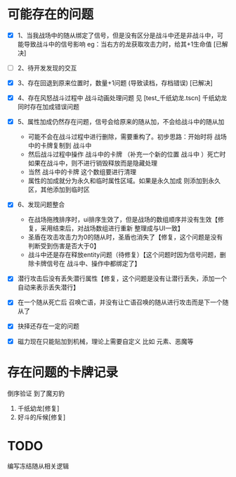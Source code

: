 # 可能存在的问题

- [x] 1、当我战场中的随从绑定了信号，但是没有区分是战斗中还是非战斗中，可能导致战斗中的信号影响
eg：当右方的龙获取攻击力时，给其+1生命值 [已解决]
- [ ] 2、待开发发现的交互

- [x] 3、存在回退到原来位置时，数量+1问题 (导致读档，存档错误) [已解决]

- [x] 4、存在风怒战斗过程中 战斗动画处理问题 见 [test_千纸幼龙.tscn]  千纸幼龙 同时存在加成错误问题

- [x] 5、属性加成仍然存在问题，信号会给原来的随从加，不会给战斗中的随从加
  - 可能不会在战斗过程中进行删除，需要重构了。初步思路：开始时将 战场 中的卡牌复制到 战斗中
  - 然后战斗过程中操作 战斗中的卡牌 （补充一个新的位置 战斗中 ）死亡时如果在战斗中，则不进行销毁释放而是隐藏处理
  - 当然 战斗中的卡牌 这个数组要进行清理
  - 属性的加成就分为永久和临时属性区域。如果是永久加成 则添加到永久区，其他添加到临时区

- [x] 6、发现问题整合
  - 在战场拖拽排序时，ui排序生效了，但是战场的数组顺序并没有生效【修复，采用结束后，对战场数组进行重新 整理成与UI一致】
  - 圣盾在攻击攻击力为0的随从时，圣盾也消失了【修复，这个问题是没有判断受到伤害是否大于0】
  - 战斗中还是存在释放entity问题（待修复）【这个问题时因为信号问题，删除卡牌信号在 战斗中、操作中都绑定了】

- [x] 潜行攻击后没有丢失潜行属性【修复，这个问题是没有让潜行丢失，添加一个自动来表示丢失潜行】

- [x] 在一个随从死亡后 召唤亡语，并没有让亡语召唤的随从进行攻击而是下一个随从了

- [x] 抉择还存在一定的问题

- [x] 磁力现在只能贴加到机械，理论上需要自定义 比如 元素、恶魔等

# 存在问题的卡牌记录

倒序验证 到了魔刃豹

1. 千纸幼龙[修复]
2. 好斗的斥候[修复]


# TODO

编写冻结随从相关逻辑
